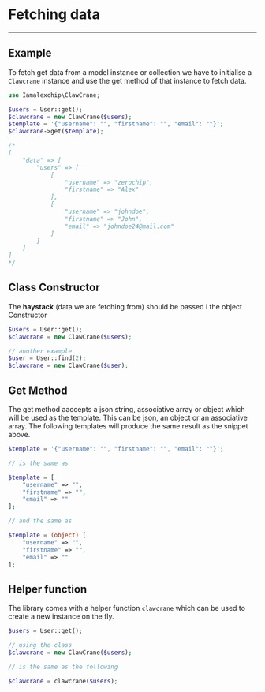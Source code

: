 # Fetching data
----

## Example
To fetch get data from a model instance or collection we have to initialise a `Clawcrane` instance and use the get method of that instance to fetch data.

```php
use Iamalexchip\ClawCrane;

$users = User::get();
$clawcrane = new ClawCrane($users);
$template = '{"username": "", "firstname": "", "email": ""}';
$clawcrane->get($template);

/*
[
    "data" => [
        "users" => [
            [
                "username" => "zerochip",
                "firstname" => "Alex"
            ],
            [
                "username" => "johndoe",
                "firstname" => "John",
                "email" => "johndoe24@mail.com"
            ]
        ]
    ]
]
*/
```

## Class Constructor
The **haystack** (data we are fetching from) should be passed i the object Constructor

```php
$users = User::get();
$clawcrane = new ClawCrane($users);

// another example
$user = User::find(2);
$clawcrane = new ClawCrane($user);
```

## Get Method
The get method aaccepts a json string, associative array or object which will be used as the template. This can be json, an object or an associative array. The following templates will produce the same result as the snippet above.

```php
$template = '{"username": "", "firstname": "", "email": ""}';

// is the same as

$template = [
    "username" => "",
    "firstname" => "",
    "email" => ""
];

// and the same as

$template = (object) [
    "username" => "",
    "firstname" => "",
    "email" => ""
];
```

## Helper function
The library comes with a helper function `clawcrane` which can be used to create a new instance on the fly.

```php
$users = User::get();

// using the class 
$clawcrane = new ClawCrane($users);

// is the same as the following

$clawcrane = clawcrane($users);
```
